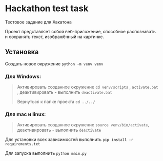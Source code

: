 # Hackathon test task
Тестовое задание для Хакатона

Проект представляет собой веб-приложение, способное распознавать и сохранять текст, изображённый на картинке.

## Установка
Создать новое окружение `python -m venv venv`

### Для Windows:
>Активировать созданное окружение `cd venv/scripts` , `activate.bat` , деактивировать - выполнить `deactivate.bat`
>
>Вернуться к папке проекта `cd ../../`
### Для mac и linux:
>Активировать созданное окружение `source venv/bin/activate`, деактивировать - выполнить `deactivate`

Для установки всех зависимостей выполнить `pip install -r requirements.txt`

Для запуска выполнить `python main.py`

